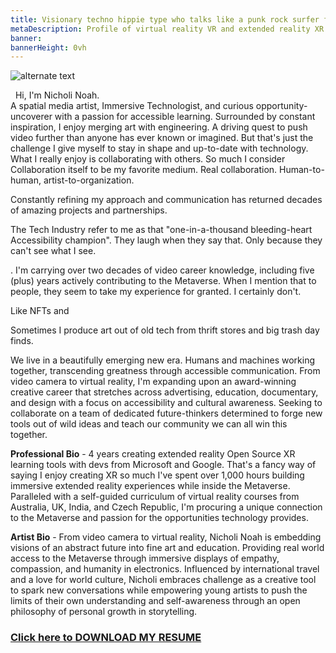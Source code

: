 ```yaml
---
title: Visionary techno hippie type who talks like a punk rock surfer from Oklahoma City
metaDescription: Profile of virtual reality VR and extended reality XR film video production artist
banner:
bannerHeight: 0vh
---
```


<div class="row">
  <div class="col-md-12">
    <img src="https://lh3.googleusercontent.com/-9X_0qe5RlyKshKh3J-xWaMaadMhxRm-1Lctj82IGVeVZ8rs8DLMznzbpfguJLmmXkb-ZQCm8V7NbgQG2FOcGlBT6F1FyyCqx0jgOeh5edZpUlreZpQTkweH2sv4BilzLNRIOHGQyA=w2400" alt="alternate text">
  </div>
</div>


<!-- <div class="row">
  <div class="col-md-12">
    <p style="font-family:arial"><b>Artist Statement:</b></br>
    &emsp;I remember the first time I broke my imagination. It grew back with a vengeance.</br>
    &emsp;Revealing hidden perspectives that question our reality.</br>
    &emsp;Projecting virtual visions of augmented tomorrow. Without the need for a device.</br></br>
    &emsp;Welcome to my world of extended reality. Please enjoy your stay.</p>
  </div>
</div> -->



&nbsp; Hi, I'm Nicholi Noah.<br>
A spatial media artist, Immersive Technologist, and curious opportunity-uncoverer with a passion for accessible learning. Surrounded by constant inspiration, I enjoy merging art with engineering. A driving quest to push video further than anyone has ever known or imagined. But that's just the challenge I give myself to stay in shape and up-to-date with technology. What I really enjoy is collaborating with others. So much I consider Collaboration itself to be my favorite medium. Real collaboration. Human-to-human, artist-to-organization.

Constantly refining my approach and communication has returned decades of amazing projects and partnerships.

The Tech Industry refer to me as that "one-in-a-thousand bleeding-heart Accessibility champion". They laugh when they say that. Only because they can't see what I see.

.
I'm carrying over two decades of video career knowledge, including five (plus) years actively contributing to the Metaverse. When I mention that to people, they seem to take my experience for granted. I certainly don't.

Like NFTs and

Sometimes I produce art out of old tech from thrift stores and big trash day finds.

We live in a beautifully emerging new era. Humans and machines working together, transcending greatness through accessible communication. From video camera to virtual reality, I'm expanding upon an award-winning creative career that stretches across advertising, education, documentary, and design with a focus on accessibility and cultural awareness. Seeking to collaborate on a team of dedicated future-thinkers determined to forge new tools out of wild ideas and teach our community we can all win this together.

**Professional Bio** - 4 years creating extended reality Open Source XR learning tools with devs from Microsoft and Google. That's a fancy way of saying I enjoy creating XR so much I've spent over 1,000 hours building immersive extended reality experiences while inside the Metaverse. Paralleled with a self-guided curriculum of virtual reality courses from Australia, UK, India, and Czech Republic, I'm procuring a unique connection to the Metaverse and passion for the opportunities technology provides.

**Artist Bio** - From video camera to virtual reality, Nicholi Noah is embedding visions of an abstract future into fine art and education. Providing real world access to the Metaverse through immersive displays of empathy, compassion, and humanity in electronics. Influenced by international travel and a love for world culture, Nicholi embraces challenge as a creative tool to spark new conversations while empowering young artists to push the limits of their own understanding and self-awareness through an open philosophy of personal growth in storytelling.

### [Click here to DOWNLOAD MY RESUME](/NicholiNoah_resume23.pdf)


